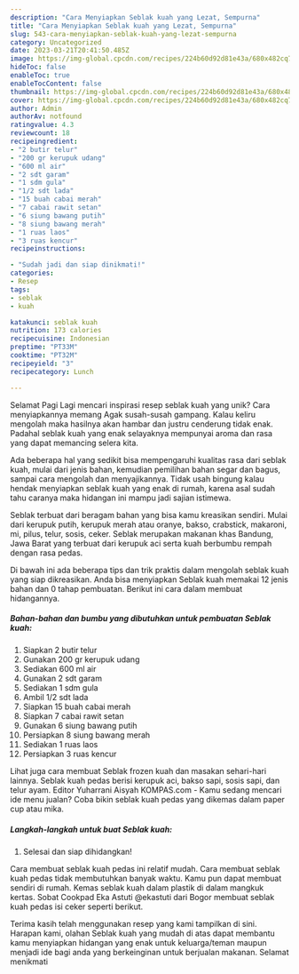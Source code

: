 ```yaml
---
description: "Cara Menyiapkan Seblak kuah yang Lezat, Sempurna"
title: "Cara Menyiapkan Seblak kuah yang Lezat, Sempurna"
slug: 543-cara-menyiapkan-seblak-kuah-yang-lezat-sempurna
category: Uncategorized
date: 2023-03-21T20:41:50.485Z
image: https://img-global.cpcdn.com/recipes/224b60d92d81e43a/680x482cq70/seblak-kuah-foto-resep-utama.jpg
hideToc: false
enableToc: true
enableTocContent: false
thumbnail: https://img-global.cpcdn.com/recipes/224b60d92d81e43a/680x482cq70/seblak-kuah-foto-resep-utama.jpg
cover: https://img-global.cpcdn.com/recipes/224b60d92d81e43a/680x482cq70/seblak-kuah-foto-resep-utama.jpg
author: Admin
authorAv: notfound
ratingvalue: 4.3
reviewcount: 18
recipeingredient:
- "2 butir telur"
- "200 gr kerupuk udang"
- "600 ml air"
- "2 sdt garam"
- "1 sdm gula"
- "1/2 sdt lada"
- "15 buah cabai merah"
- "7 cabai rawit setan"
- "6 siung bawang putih"
- "8 siung bawang merah"
- "1 ruas laos"
- "3 ruas kencur"
recipeinstructions:

- "Sudah jadi dan siap dinikmati!"
categories:
- Resep
tags:
- seblak
- kuah

katakunci: seblak kuah 
nutrition: 173 calories
recipecuisine: Indonesian
preptime: "PT33M"
cooktime: "PT32M"
recipeyield: "3"
recipecategory: Lunch

---
```



Selamat Pagi Lagi mencari inspirasi resep seblak kuah yang unik? Cara menyiapkannya memang Agak susah-susah gampang. Kalau keliru mengolah maka hasilnya akan hambar dan justru cenderung tidak enak. Padahal seblak kuah yang enak selayaknya mempunyai aroma dan rasa yang dapat memancing selera kita.


Ada beberapa hal yang sedikit bisa mempengaruhi kualitas rasa dari seblak kuah, mulai dari jenis bahan, kemudian pemilihan bahan segar dan bagus, sampai cara mengolah dan menyajikannya. Tidak usah bingung kalau hendak menyiapkan seblak kuah yang enak di rumah, karena asal sudah tahu caranya maka hidangan ini mampu jadi sajian istimewa.

Seblak terbuat dari beragam bahan yang bisa kamu kreasikan sendiri. Mulai dari kerupuk putih, kerupuk merah atau oranye, bakso, crabstick, makaroni, mi, pilus, telur, sosis, ceker. Seblak merupakan makanan khas Bandung, Jawa Barat yang terbuat dari kerupuk aci serta kuah berbumbu rempah dengan rasa pedas.


Di bawah ini ada beberapa tips dan trik praktis dalam mengolah seblak kuah yang siap dikreasikan. Anda bisa menyiapkan Seblak kuah memakai 12 jenis bahan dan 0 tahap pembuatan. Berikut ini cara dalam membuat hidangannya.

<!--inarticleads1-->

##### Bahan-bahan dan bumbu yang dibutuhkan untuk pembuatan Seblak kuah:

1. Siapkan 2 butir telur
1. Gunakan 200 gr kerupuk udang
1. Sediakan 600 ml air
1. Gunakan 2 sdt garam
1. Sediakan 1 sdm gula
1. Ambil 1/2 sdt lada
1. Siapkan 15 buah cabai merah
1. Siapkan 7 cabai rawit setan
1. Gunakan 6 siung bawang putih
1. Persiapkan 8 siung bawang merah
1. Sediakan 1 ruas laos
1. Persiapkan 3 ruas kencur


Lihat juga cara membuat Seblak frozen kuah dan masakan sehari-hari lainnya. Seblak kuah pedas berisi kerupuk aci, bakso sapi, sosis sapi, dan telur ayam. Editor Yuharrani Aisyah KOMPAS.com - Kamu sedang mencari ide menu jualan? Coba bikin seblak kuah pedas yang dikemas dalam paper cup atau mika. 

<!--inarticleads2-->

##### Langkah-langkah untuk buat Seblak kuah:


1. Selesai dan siap dihidangkan!

Cara membuat seblak kuah pedas ini relatif mudah. Cara membuat seblak kuah pedas tidak membutuhkan banyak waktu. Kamu pun dapat membuat sendiri di rumah. Kemas seblak kuah dalam plastik di dalam mangkuk kertas. Sobat Cookpad Eka Astuti @ekastuti dari Bogor membuat seblak kuah pedas isi ceker seperti berikut. 

Terima kasih telah menggunakan resep yang kami tampilkan di sini. Harapan kami, olahan Seblak kuah yang mudah di atas dapat membantu kamu menyiapkan hidangan yang enak untuk keluarga/teman maupun menjadi ide bagi anda yang berkeinginan untuk berjualan makanan. Selamat menikmati

